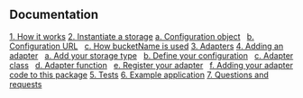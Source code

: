 <span style="text-align:right">Documentation</span>
---
[1. How it works](README.md#how-it-works)
[2. Instantiate a storage](README.md#instantiate-a-storage)
[a. Configuration object](README.md#configuration-object)
&nbsp; [b. Configuration URL](README.md#configuration-url)
&nbsp; [c. How bucketName is used](README.md#how-bucketname-is-used)
[3. Adapters](README.md#adapters)
[4. Adding an adapter](README.md#adding-an-adapter)
&nbsp; [a. Add your storage type](README.md#add-your-storage-type)
&nbsp; [b. Define your configuration](README.md#define-your-configuration)
&nbsp; [c. Adapter class](README.md#adapter-class)
&nbsp; [d. Adapter function](README.md#adapter-function)
&nbsp; [e. Register your adapter](README.md#register-your-adapter)
&nbsp; [f. Adding your adapter code to this package](README.md#adding-your-adapter-code-to-this-package)
[5. Tests](README.md#tests)
[6. Example application](README.md#example-application)
[7. Questions and requests](README.md#questions-and-requests)
&nbsp;